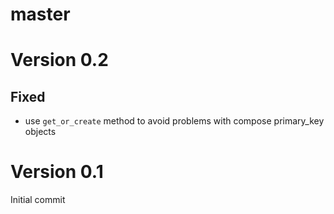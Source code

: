 master
======

Version 0.2
===========

Fixed
-----
* use `get_or_create` method to avoid problems with compose primary_key objects


Version 0.1
=============
Initial commit
